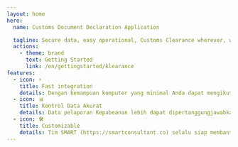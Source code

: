 ```yaml
---
layout: home
hero:
  name: Customs Document Declaration Application

  tagline: Secure data, easy operational, Customs Clearance wherever, whenever
  actions:
    - theme: brand
      text: Getting Started
      link: /en/gettingstarted/klearance
features:
  - icon: ⚡️
    title: Fast integration
    details: Dengan kemampuan komputer yang minimal Anda dapat mengikuti panduan ini untuk melakukan integrasi
  - icon: 📊
    title: Kontrol Data Akurat
    details: Data pelaporan Kepabeanan lebih dapat dipertanggungjawabkan 
  - icon: 🛠️
    title: Customizable
    details: Tim SMART (https://smartconsultant.co) selalu siap membantu jika kustomisasi dibutuhkan oleh perusahaan Anda
---
```

